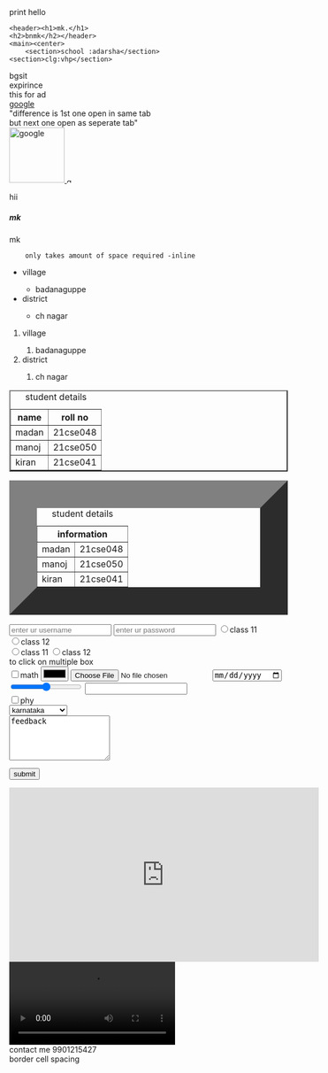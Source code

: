 <!DOCTYPE html>
<html lang="en">
<head>
    <meta charset="UTF-8">
    <meta http-equiv="X-UA-Compatible" content="IE=edge">
    <meta name="viewport" content="width=device-width, initial-scale=1.0">
    <title>Docum</title>
    
</head>
<body>print hello
    
    <header><h1>mk.</h1>
    <h2>bnmk</h2></header>
    <main><center>
        <section>school :adarsha</section>
    <section>clg:vhp</section>   
<section>bgsit</section></center>
<article>expirince</article>
<aside>this for ad</aside>
<a href="https://www.google.com/">google</a>
<br/>
<article>"difference is 1st one open in same tab<br/> but next one open as seperate tab"</article>
<a href="https://www.google.com/" target="_main">
    <img src="/img.jpeg "
    alt ="google"
    height="100"
    />
</a>
<img src="/img.jpeg"alt=google
alt="google"
height="10"/>
<div><p>hii</p>
<h5>mk</h5></div>
<div>mk</div>
<span>
    
        only takes amount of space required -inline
    
</span>

<ul>
    <li>village</li>
    <ul>
        <li>badanaguppe</li>
    </ul>
    <li>district</li>
    <ul>
        <li>ch nagar</li>
    </ul>

</ul>
<ol>
    <li>village</li>
    <ol>
        <li>badanaguppe</li>
    </ol>
    <li>district</li>
    <ol>
        <li>ch nagar</li>
    </ol>

</ol>

<table border="2"><caption>student details</caption>
    <thead>
    <tr>
    <th>name</th>
        <th>roll no</th>
    </tr>
</thead>
    <tr><tbody></tbody>
        <td>madan</td>
        <td>21cse048</td>
    </tr>
    <tr>
        <td>manoj</td>
        <td>21cse050</td>
    </tr>
    <tr>
        <td>kiran</td>
        <td>21cse041</td>
    </tr></tbody>
</table>
<table border="50"><caption>student details</caption>
    <thead>
    <tr>
    <th colspan="100">information</th>
    </tr>
</thead>
    <tr><tbody></tbody>
        <td>madan</td>
        <td>21cse048</td>
    </tr>
    <tr>
        <td>manoj</td>
        <td>21cse050</td>
    </tr>
    <tr>
        <td>kiran</td>
        <td>21cse041</td>
    </tr></tbody>
</table>
<form>
<input type="text" placeholder="enter ur username">
<input type="password" placeholder="enter ur password">
<input type="radio" value="class11" name="class">class 11
<br>
<input type="radio" value="class12" name="class">class 12
<br>
<label id="1">
    <input type="radio" value="class11" name="class">class 11
    </label>
    <label id="2">
    <input type="radio" value="class12" name="class">class 12
    </label>
    <br>
    to click on multiple box
    <br>
    <label for="math">
        <input type="checkbox" value="math" name="subject" id="101">math
        <input type="color" >
        <input type="file" >
        <input type="date" >
        <input type="range" >
        <input type="email" >
    </label>
    <br>
    <label for="phy">
        <input type="checkbox" value="phy" name="subject" id="101">phy
    </label> <br>
    <select name="state">
        <option value="karnataka">karnataka</option>
        <option value="tamilnadu">tamilnadu</option>
        <option value="andrapradesh">andrapradesh</option>
    </select>
    <br>
   <textarea name="feedback" placeholder="give your feedback" id="101" rows="5" height="50" width="50" >feedback</textarea>

<input type="submit" value="submit"></form>
<iframe width="560" height="315" src="https://www.youtube.com/embed/HcOc7P5BMi4" title="YouTube video player" frameborder="0" allow="accelerometer; autoplay; clipboard-write; encrypted-media; gyroscope; picture-in-picture" allowfullscreen></iframe> 
<video src="https://www.youtube.com/embed/HcOc7P5BMi4">my</video>
 </main> 
 <footer>contact me 9901215427</footer>
</body>
<!--hgbfjfig-->
border
cell spacing
